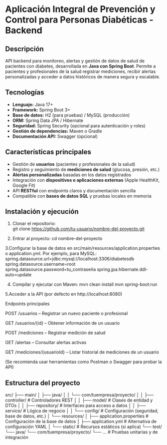 # Aplicación Integral de Prevención y Control para Personas Diabéticas - Backend

## Descripción
API backend para monitoreo, alertas y gestión de datos de salud de pacientes con diabetes, desarrollada en **Java con Spring Boot**. Permite a pacientes y profesionales de la salud registrar mediciones, recibir alertas personalizadas y acceder a datos históricos de manera segura y escalable.

## Tecnologías
- **Lenguaje:** Java 17+  
- **Framework:** Spring Boot 3+  
- **Base de datos:** H2 (para pruebas) / MySQL (producción)  
- **ORM:** Spring Data JPA / Hibernate  
- **Seguridad:** Spring Security (opcional para autenticación y roles)  
- **Gestión de dependencias:** Maven o Gradle  
- **Documentación API:** Swagger (opcional)

## Características principales
- Gestión de **usuarios** (pacientes y profesionales de la salud)  
- Registro y seguimiento de **mediciones de salud** (glucosa, presión, etc.)  
- **Alertas personalizadas** basadas en los datos registrados  
- Integración con **dispositivos o aplicaciones externas** (Apple HealthKit, Google Fit)  
- API **RESTful** con endpoints claros y documentación sencilla  
- Compatible con **bases de datos SQL** y pruebas locales en memoria  

## Instalación y ejecución

1. Clonar el repositorio:  
git clone https://github.com/tu-usuario/nombre-del-proyecto.git

2. Entrar al proyecto:
cd nombre-del-proyecto

3.Configurar la base de datos en src/main/resources/application.properties o application.yml. Por ejemplo, para MySQL:
spring.datasource.url=jdbc:mysql://localhost:3306/diabetesdb
spring.datasource.username=root
spring.datasource.password=tu_contraseña
spring.jpa.hibernate.ddl-auto=update

4. Compilar y ejecutar con Maven:
mvn clean install
mvn spring-boot:run


5.Acceder a la API (por defecto en http://localhost:8080)


Endpoints principales


POST /usuarios – Registrar un nuevo paciente o profesional


GET /usuarios/{id} – Obtener información de un usuario


POST /mediciones – Registrar medición de salud


GET /alertas – Consultar alertas activas


GET /mediciones/{usuarioId} – Listar historial de mediciones de un usuario


(Se recomienda usar herramientas como Postman o Swagger para probar la API)


## Estructura del proyecto


src/
├── main/
│ ├── java/
│ │ └── com/tuempresa/proyecto/
│ │ ├── controller/ # Controladores REST
│ │ ├── model/ # Clases de entidad y DTOs
│ │ ├── repository/ # Interfaces para acceso a datos
│ │ ├── service/ # Lógica de negocio
│ │ └── config/ # Configuración (seguridad, base de datos, etc.)
│ └── resources/
│ ├── application.properties # Configuración de la base de datos
│ ├── application.yml # Alternativa de configuración YAML
│ └── static/ # Recursos estáticos (si aplica)
└── test/
└── java/
└── com/tuempresa/proyecto/
└── ... # Pruebas unitarias y de integración


